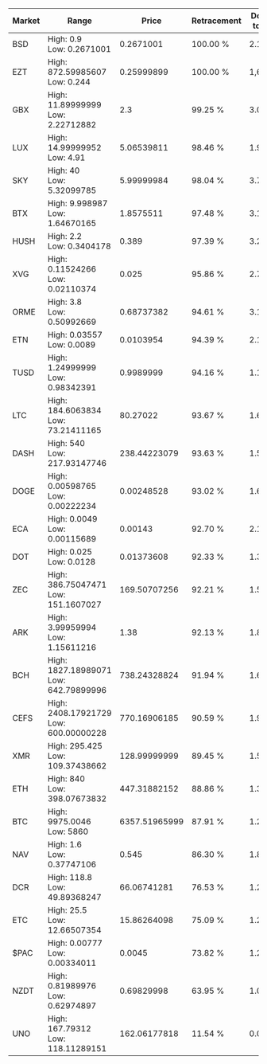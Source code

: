 | Market | Range | Price| Retracement | Doubles to 50% |
| --- | --- | --- | --- | --- |
| BSD | High: 0.9<br />Low: 0.2671001 | 0.2671001 | 100.00 % | 2.18 |
| EZT | High: 872.59985607<br />Low: 0.244 | 0.25999899 | 100.00 % | 1,678.55 |
| GBX | High: 11.89999999<br />Low: 2.22712882 | 2.3 | 99.25 % | 3.07 |
| LUX | High: 14.99999952<br />Low: 4.91 | 5.06539811 | 98.46 % | 1.97 |
| SKY | High: 40<br />Low: 5.32099785 | 5.99999984 | 98.04 % | 3.78 |
| BTX | High: 9.998987<br />Low: 1.64670165 | 1.8575511 | 97.48 % | 3.13 |
| HUSH | High: 2.2<br />Low: 0.3404178 | 0.389 | 97.39 % | 3.27 |
| XVG | High: 0.11524266<br />Low: 0.02110374 | 0.025 | 95.86 % | 2.73 |
| ORME | High: 3.8<br />Low: 0.50992669 | 0.68737382 | 94.61 % | 3.14 |
| ETN | High: 0.03557<br />Low: 0.0089 | 0.0103954 | 94.39 % | 2.14 |
| TUSD | High: 1.24999999<br />Low: 0.98342391 | 0.9989999 | 94.16 % | 1.12 |
| LTC | High: 184.6063834<br />Low: 73.21411165 | 80.27022 | 93.67 % | 1.61 |
| DASH | High: 540<br />Low: 217.93147746 | 238.44223079 | 93.63 % | 1.59 |
| DOGE | High: 0.00598765<br />Low: 0.00222234 | 0.00248528 | 93.02 % | 1.65 |
| ECA | High: 0.0049<br />Low: 0.00115689 | 0.00143 | 92.70 % | 2.12 |
| DOT | High: 0.025<br />Low: 0.0128 | 0.01373608 | 92.33 % | 1.38 |
| ZEC | High: 386.75047471<br />Low: 151.1607027 | 169.50707256 | 92.21 % | 1.59 |
| ARK | High: 3.99959994<br />Low: 1.15611216 | 1.38 | 92.13 % | 1.87 |
| BCH | High: 1827.18989071<br />Low: 642.79899996 | 738.24328824 | 91.94 % | 1.67 |
| CEFS | High: 2408.17921729<br />Low: 600.00000228 | 770.16906185 | 90.59 % | 1.95 |
| XMR | High: 295.425<br />Low: 109.37438662 | 128.99999999 | 89.45 % | 1.57 |
| ETH | High: 840<br />Low: 398.07673832 | 447.31882152 | 88.86 % | 1.38 |
| BTC | High: 9975.0046<br />Low: 5860 | 6357.51965999 | 87.91 % | 1.25 |
| NAV | High: 1.6<br />Low: 0.37747106 | 0.545 | 86.30 % | 1.81 |
| DCR | High: 118.8<br />Low: 49.89368247 | 66.06741281 | 76.53 % | 1.28 |
| ETC | High: 25.5<br />Low: 12.66507354 | 15.86264098 | 75.09 % | 1.20 |
| $PAC | High: 0.00777<br />Low: 0.00334011 | 0.0045 | 73.82 % | 1.23 |
| NZDT | High: 0.81989976<br />Low: 0.62974897 | 0.69829998 | 63.95 % | 1.04 |
| UNO | High: 167.79312<br />Low: 118.11289151 | 162.06177818 | 11.54 % | 0.00 |

